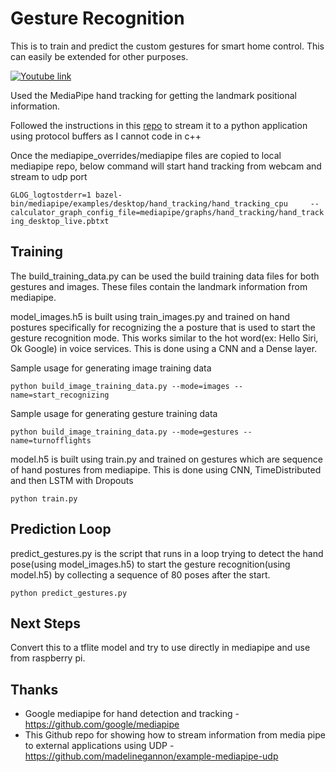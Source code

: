 # Gesture Recognition 

This is to train and predict the custom gestures for smart home control. This can easily be extended for other purposes. 

[![Youtube link](https://img.youtube.com/vi/NarInyCUr_g/0.jpg)](https://www.youtube.com/embed/NarInyCUr_g)

Used the MediaPipe hand tracking for getting the landmark positional information.

Followed the instructions in this [repo](https://github.com/madelinegannon/example-mediapipe-udp) to stream it to a python application using protocol buffers as I cannot code in c++

Once the mediapipe_overrides/mediapipe files are copied to local mediapipe repo, below command will start hand tracking from webcam and stream to udp port

```GLOG_logtostderr=1 bazel-bin/mediapipe/examples/desktop/hand_tracking/hand_tracking_cpu     --calculator_graph_config_file=mediapipe/graphs/hand_tracking/hand_tracking_desktop_live.pbtxt```

## Training

The build_training_data.py can be used the build training data files for both gestures and images. These files contain the landmark information from mediapipe.

model_images.h5 is built using train_images.py and trained on hand postures specifically for recognizing the a posture that is used to start the gesture recognition mode. This works similar to the hot word(ex: Hello Siri, Ok Google) in voice services. This is done using a CNN and a Dense layer.

Sample usage for generating image training data

```python build_image_training_data.py --mode=images --name=start_recognizing```

Sample usage for generating gesture training data

```python build_image_training_data.py --mode=gestures --name=turnofflights```

model.h5 is built using train.py and trained on gestures which are sequence of hand postures from mediapipe. This is done using CNN, TimeDistributed and then LSTM with Dropouts 

```python train.py```

## Prediction Loop

predict_gestures.py is the script that runs in a loop trying to detect the hand pose(using model_images.h5) to start the gesture recognition(using model.h5) by collecting a sequence of 80 poses after the start.

```python predict_gestures.py```

## Next Steps

Convert this to a tflite model and try to use directly in mediapipe and use from raspberry pi.


## Thanks

* Google mediapipe for hand detection and tracking - https://github.com/google/mediapipe
* This Github repo for showing how to stream information from media pipe to external applications using UDP -  https://github.com/madelinegannon/example-mediapipe-udp
